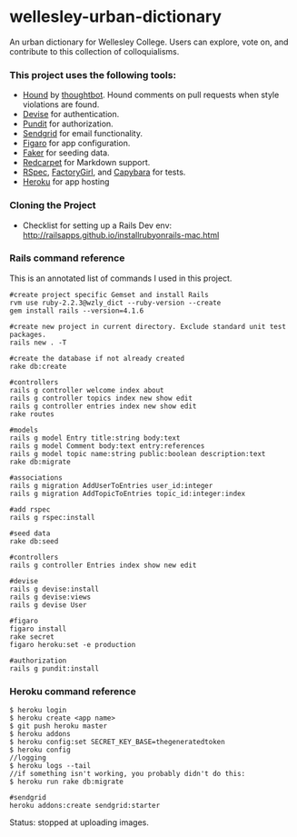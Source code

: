 # wellesley-urban-dictionary
An urban dictionary for Wellesley College. Users can explore, vote on, and contribute to this collection of colloquialisms. 

### This project uses the following tools:
- [Hound](https://houndci.com/) by [thoughtbot](https://thoughtbot.com/). Hound comments on pull requests when style violations are found.
- [Devise](https://github.com/plataformatec/devise) for authentication.
- [Pundit](https://github.com/elabs/pundit) for authorization.
- [Sendgrid](https://addons.heroku.com/sendgrid) for email functionality.
- [Figaro](https://github.com/laserlemon/figaro) for app configuration.
- [Faker](https://github.com/stympy/faker) for seeding data.
- [Redcarpet](https://github.com/vmg/redcarpet) for Markdown support.
- [RSpec](https://github.com/rspec/rspec-rails), [FactoryGirl](https://github.com/thoughtbot/factory_girl_rails), and [Capybara](https://github.com/jnicklas/capybara) for tests.
- [Heroku](https://devcenter.heroku.com/articles/getting-started-with-rails4) for app hosting


### Cloning the Project

- Checklist for setting up a Rails Dev env: http://railsapps.github.io/installrubyonrails-mac.html

### Rails command reference

This is an annotated list of commands I used in this project.

```
#create project specific Gemset and install Rails
rvm use ruby-2.2.3@wzly_dict --ruby-version --create
gem install rails --version=4.1.6

#create new project in current directory. Exclude standard unit test packages.
rails new . -T

#create the database if not already created
rake db:create

#controllers
rails g controller welcome index about
rails g controller topics index new show edit
rails g controller entries index new show edit
rake routes

#models
rails g model Entry title:string body:text
rails g model Comment body:text entry:references
rails g model topic name:string public:boolean description:text
rake db:migrate

#associations
rails g migration AddUserToEntries user_id:integer
rails g migration AddTopicToEntries topic_id:integer:index

#add rspec
rails g rspec:install

#seed data
rake db:seed

#controllers
rails g controller Entries index show new edit

#devise
rails g devise:install
rails g devise:views
rails g devise User

#figaro
figaro install
rake secret
figaro heroku:set -e production

#authorization
rails g pundit:install
```

### Heroku command reference

```
$ heroku login
$ heroku create <app name>
$ git push heroku master
$ heroku addons
$ heroku config:set SECRET_KEY_BASE=thegeneratedtoken
$ heroku config
//logging
$ heroku logs --tail
//if something isn't working, you probably didn't do this:
$ heroku run rake db:migrate

#sendgrid
heroku addons:create sendgrid:starter
```

Status: stopped at uploading images.

